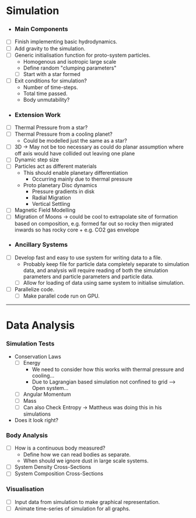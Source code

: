 # Simulation
- ### Main Components
- [ ] Finish implementing basic hydrodynamics.
- [ ] Add gravity to the simulation.
- [ ] Generic initialisation function for proto-system particles.
  - Homogenous and isotropic large scale
  - Define random "clumping parameters"
  - [ ] Start with a star formed
- [ ] Exit conditions for simulation?
  - Number of time-steps.
  - Total time passed.
  - Body unmutability?
- ### Extension Work
- [ ] Thermal Pressure from a star?
- [ ] Thermal Pressure from a cooling planet?
  - Could be modelled just the same as a star?
- [ ] 3D -> May not be too necessary as could do planar assumption where off axis would have collided out leaving one plane
- [ ] Dynamic step size
- [ ] Particles act as different materials
  - This should enable planetary differentiation
    - Occurring mainly due to thermal pressure
  - Proto planetary Disc dynamics
    - Pressure gradients in disk 
    - Radial Migration 
    - Vertical Settling
- [ ] Magnetic Field Modelling
- [ ] Migration of Moons -> could be cool to extrapolate site of formation based on composition, e.g. formed far out so rocky then migrated inwards so has rocky core + e.g. CO2 gas envelope
- ### Ancillary Systems

- [ ] Develop fast and easy to use system for writing data to a file.
  - Probably keep file for particle data completely separate to simulation data, and analysis will require reading of
both the simulation parameters and particle parameters and particle data.
  - [ ] Allow for loading of data using same system to initialise simulation.
- [ ] Parallelize code.
  - [ ] Make parallel code run on GPU.
---
# Data Analysis
### Simulation Tests
- Conservation Laws
  - [ ] Energy
    - We need to consider how this works with thermal pressure and cooling...
    - Due to Lagrangian based simulation not confined to grid --> Open system...
  - [ ] Angular Momentum
  - [ ] Mass
  - [ ] Can also Check Entropy -> Mattheus was doing this in his simulations
- Does it look right?
### Body Analysis
- [ ] How is a continuous body measured?
  - Define how we can read bodies as separate.
  - When should we ignore dust in large scale systems.
- [ ] System Density Cross-Sections
- [ ] System Composition Cross-Sections
### Visualisation
- [ ] Input data from simulation to make graphical representation.
- [ ] Animate time-series of simulation for all graphs.